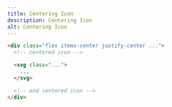```yaml
---
title: Centering Icon
description: Centering Icon
alt: Centering Icon
---
```


<base-snippet :centered_preview="false" custom_preview_class="h-56 flex items-center justify-center bg-indigo-50">

  <template v-slot:preview>
    <!-- centering icon -->
    <div class="w-40 h-40 bg-white rounded-full flex items-center justify-center">
      <svg xmlns="http://www.w3.org/2000/svg" class="h-20 w-20" fill="none" viewBox="0 0 24 24" stroke="currentColor">
        <path stroke-linecap="round" stroke-linejoin="round" stroke-width="2" d="M13 7h8m0 0v8m0-8l-8 8-4-4-6 6" />
      </svg>
    </div>
    <!-- end centering icon -->
  </template>

```html
<div class="flex items-center justify-center ...">
  <!-- centered icon -->

  <svg class="...">
    ...
  </svg>

  <!-- end centered icon -->
</div>
```

  <template v-slot:source>
    <a class="btn btn-primary btn-lg" href="https://play.tailwindcss.com/j72c79I1Mr">Live Edit</a>
  </template>

</base-snippet>

<related-ui search_key="centering"></related-ui>
